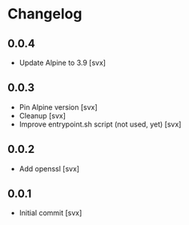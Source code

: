 # Changelog

## 0.0.4

* Update Alpine to 3.9 [svx]

## 0.0.3

* Pin Alpine version [svx]
* Cleanup [svx]
* Improve entrypoint.sh script (not used, yet) [svx]

## 0.0.2

* Add openssl [svx]

## 0.0.1

* Initial commit [svx]
